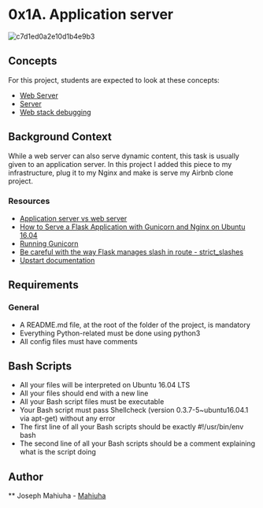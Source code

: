 # 0x1A. Application server

![c7d1ed0a2e10d1b4e9b3](https://user-images.githubusercontent.com/35099243/155179732-c464c3e1-7eae-4193-b711-f4504ad00035.jpg)

## Concepts

For this project, students are expected to look at these concepts:

* [Web Server](https://alx-intranet.hbtn.io/concepts/17)
* [Server](https://alx-intranet.hbtn.io/concepts/67)
* [Web stack debugging](https://alx-intranet.hbtn.io/concepts/68)

## Background Context

While a web server can also serve dynamic content, this task is usually given to an application server. In this project I added this piece to my infrastructure, plug it to my Nginx and make is serve my Airbnb clone project.

### Resources

* [Application server vs web server](https://alx-intranet.hbtn.io/rltoken/B9fOBzIxX_t1289WAuRzJw)
* [How to Serve a Flask Application with Gunicorn and Nginx on Ubuntu 16.04 ](https://alx-intranet.hbtn.io/rltoken/kpG6RwmwRJHzRmGUM_ERcA)
* [Running Gunicorn](https://alx-intranet.hbtn.io/rltoken/2LF1j7xKJGYaUtD1HKgUeQ)
* [Be careful with the way Flask manages slash in route - strict_slashes](https://alx-intranet.hbtn.io/rltoken/lEg0zpkkDcLtdl3VD4ACRQ)
* [Upstart documentation](https://alx-intranet.hbtn.io/rltoken/mcEsKqFsjJA3tHAjiMknaw)

## Requirements

### General

* A README.md file, at the root of the folder of the project, is mandatory
* Everything Python-related must be done using python3
* All config files must have comments

## Bash Scripts

* All your files will be interpreted on Ubuntu 16.04 LTS
* All your files should end with a new line
* All your Bash script files must be executable
* Your Bash script must pass Shellcheck (version 0.3.7-5~ubuntu16.04.1 via apt-get) without any error
* The first line of all your Bash scripts should be exactly #!/usr/bin/env bash
* The second line of all your Bash scripts should be a comment explaining what is the script doing

## Author

** Joseph Mahiuha - [Mahiuha](https://github.com/Mahiuha)
